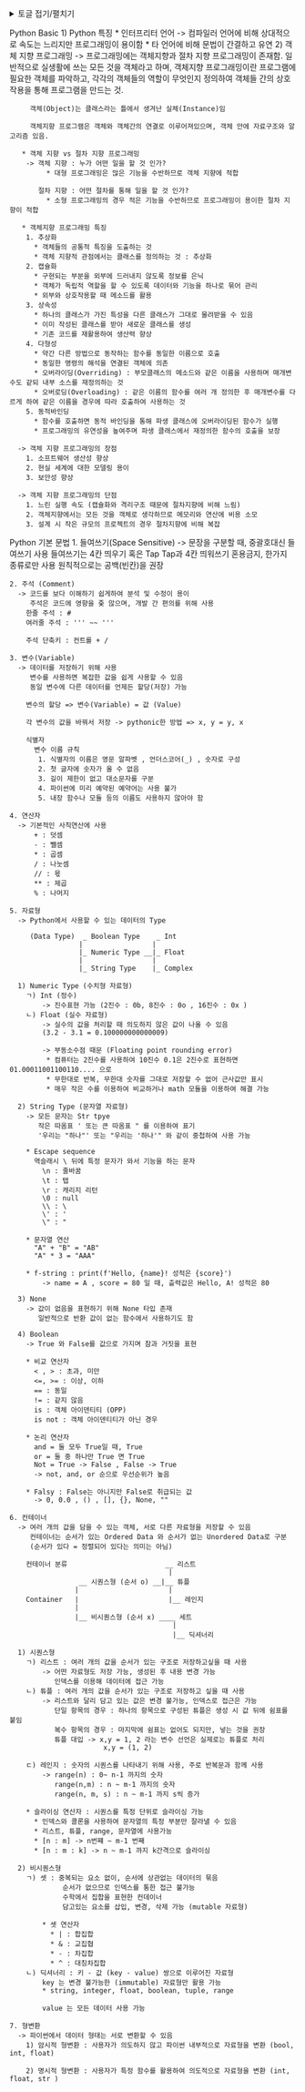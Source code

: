 

<details>
<summary>토글 접기/펼치기</summary>
<div markdown="1">

안녕

</div>
</details>

Python Basic 
    1) Python 특징
    * 인터프리터 언어 -> 컴파일러 언어에 비해 상대적으로 속도는 느리지만 프로그래밍이 용이함
    * 타 언어에 비해 문법이 간결하고 유연
    2) 객체 지향 프로그래밍
      -> 프로그래밍에는 객체지향과 절차 지향 프로그래밍이 존재함.
         일반적으로 실생활에 쓰는 모든 것을 객체라고 하며, 객체지향 프로그래밍이란
         프로그램에 필요한 객체를 파악하고, 각각의 객체들의 역할이 무엇인지 정의하여 객체들 간의 
         상호작용을 통해 프로그램을 만드는 것.

         객체(Object)는 클래스라는 틀에서 생겨난 실체(Instance)임

         객체지향 프로그램은 객체와 객체간의 연결로 이루어져있으며, 객체 안에 자료구조와 알고리즘 있음.

       * 객체 지향 vs 절차 지향 프로그래밍
        -> 객체 지향 : 누가 어떤 일을 할 것 인가?
             * 대형 프로그래밍은 많은 기능을 수반하므로 객체 지향에 적합
  
           절차 지향 : 어떤 절차를 통해 일을 할 것 인가?
             * 소형 프로그래밍의 경우 적은 기능을 수반하므로 프로그래밍이 용이한 절차 지향이 적합
  
       * 객체지향 프로그래밍 특징
        1. 추상화
          * 객체들의 공통적 특징을 도출하는 것
          * 객체 지향적 관점에서는 클래스를 정의하는 것 : 추상화
        2. 캡슐화 
          * 구현되는 부분을 외부에 드러내지 않도록 정보를 은닉
          * 객체가 독립적 역할을 할 수 있도록 데이터와 기능을 하나로 묶어 관리
          * 외부와 상호작용할 때 메소드를 활용
        3. 상속성
          * 하나의 클래스가 가진 특성을 다른 클래스가 그대로 물려받을 수 있음
          * 이미 작성된 클래스를 받아 새로운 클래스를 생성
          * 기존 코드를 재활용하여 생산력 향상
        4. 다형성
          * 약간 다른 방법으로 동작하는 함수를 동일한 이름으로 호출
          * 동일한 명령의 해석을 연결된 객체에 의존
          * 오버라이딩(Overriding) : 부모클래스의 메소드와 같은 이름을 사용하며 매개변수도 같되 내부 소스를 재정의하는 것
          * 오버로딩(Overloading) : 같은 이름의 함수를 여러 개 정의한 후 매개변수를 다르게 하여 같은 이름을 경우에 따라 호출하여 사용하는 것
        5. 동적바인딩
          * 함수를 호출하면 동적 바인딩을 통해 파생 클래스에 오버라이딩된 함수가 실행
          * 프로그래밍의 유연성을 높여주며 파생 클래스에서 재정의한 함수의 호출을 보장
      
      -> 객체 지향 프로그래밍의 장점
        1. 소프트웨어 생산성 향상
        2. 현실 세계에 대한 모델링 용이
        3. 보안성 향상

      -> 객체 지향 프로그래밍의 단점
        1. 느린 실행 속도 (캡슐화와 격리구조 때문에 절차지향에 비해 느림)
        2. 객체지향에서는 모든 것을 객체로 생각하므로 메모리와 연산에 비용 소모
        3. 설계 시 작은 규모의 프로젝트의 경우 절차지향에 비해 복잡


Python 기본 문법
    1. 들여쓰기(Space Sensitive)
      -> 문장을 구분할 때, 중괄호대신 들여쓰기 사용
         들여쓰기는 4칸 띄우기 혹은 Tap
         Tap과 4칸 띄워쓰기 혼용금지, 한가지 종류로만 사용
         원칙적으로는 공백(빈칸)을 권장
    
    2. 주석 (Comment)
      -> 코드를 보다 이해하기 쉽게하여 분석 및 수정이 용이
         주석은 코드에 영향을 줒 않으며, 개발 간 편의를 위해 사용
        한줄 주석 : #
        여러줄 주석 : ''' ~~ '''

        주석 단축키 : 컨트롤 + /
    
    3. 변수(Variable)
      -> 데이터를 저장하기 위해 사용
         변수를 사용하면 복잡한 값을 쉽게 사용할 수 있음
         동일 변수에 다른 데이터를 언제든 할당(저장) 가능
        
        변수의 할당 => 변수(Variable) = 값 (Value)
        
        각 변수의 값을 바꿔서 저장 -> pythonic한 방법 => x, y = y, x

        식별자
          변수 이름 규칙
           1. 식별자의 이름은 영문 알파벳 , 언더스코어(_) , 숫자로 구성
           2. 첫 글자에 숫자가 올 수 없음
           3. 길이 제한이 없고 대소문자를 구분
           4. 파이썬에 미리 예약된 예약어는 사용 불가
           5. 내장 함수나 모듈 등의 이름도 사용하지 않아야 함

    4. 연산자
      -> 기본적인 사칙연산에 사용
          + : 덧셈
          - : 뺄셈
          * : 곱셈
          / : 나눗셈
          // : 몫
          ** : 제곱
          % : 나머지

    5. 자료형 
      -> Python에서 사용할 수 있는 데이터의 Type
         
         (Data Type)  _ Boolean Type    _ Int
                     |                 |
                     |_ Numeric Type __|_ Float
                     |                 |
                     |_ String Type    |_ Complex

      1) Numeric Type (수치형 자료형)
        ㄱ) Int (정수)
            -> 진수표현 가능 (2진수 : 0b, 8진수 : 0o , 16진수 : 0x )
        ㄴ) Float (실수 자료형)
            -> 실수의 값을 처리할 때 의도하지 않은 값이 나올 수 있음
            (3.2 - 3.1 = 0.100000000000009)

            -> 부동소수점 때문 (Floating point rounding error)
             * 컴퓨터는 2진수를 사용하여 10진수 0.1은 2진수로 표현하면 01.00011001100110.... 으로
             * 무한대로 반복, 무한대 숫자를 그대로 저장할 수 없어 근사값만 표시
             * 매우 작은 수를 이용하여 비교하거나 math 모듈을 이용하여 해결 가능

      2) String Type (문자열 자료형)
        -> 모든 문자는 Str tpye
           작은 따옴표 ' 또는 큰 따옴표 " 를 이용하여 표기
           '우리는 "하나"' 또는 "우리는 '하나'" 와 같이 중첩하여 사용 가능
        
        * Escape sequence
          역슬래시 \ 뒤에 특정 문자가 와서 기능을 하는 문자
            \n : 줄바꿈
            \t : 탭
            \r : 캐리지 리턴
            \0 : null
            \\ : \
            \' : '
            \" : "
        
        * 문자열 연산
          "A" + "B" = "AB"
          "A" * 3 = "AAA"

        * f-string : print(f'Hello, {name}! 성적은 {score}')
            -> name = A , score = 80 일 때, 츨력값은 Hello, A! 성적은 80

      3) None
        -> 값이 없음을 표현하기 위해 None 타입 존재
           일반적으로 반환 값이 없는 함수에서 사용하기도 함

      4) Boolean 
        -> True 와 False를 값으로 가지며 참과 거짓을 표현
        
        * 비교 연산자
          < , > : 초과, 미만
          <=, >= : 이상, 이하
          == : 동일
          != : 같지 않음
          is : 객체 아이덴티티 (OPP)
          is not : 객체 아이덴티티가 아닌 경우 
        
        * 논리 연산자
          and = 둘 모두 True일 때, True
          or = 둘 중 하나만 True 면 True
          Not = True -> False , False -> True
          -> not, and, or 순으로 우선순위가 높음

        * Falsy : False는 아니지만 False로 취급되는 값
          -> 0, 0.0 , () , [], {}, None, ""
    
    6. 컨테이너
      -> 여러 개의 값을 담을 수 있는 객체, 서로 다른 자료형을 저장할 수 있음
         컨테이너는 순서가 있는 Ordered Data 와 순서가 없는 Unordered Data로 구분
         (순서가 있다 = 정렬되어 있다는 의미는 아님)

        컨테이너 분류                        __ 리스트
                                           |
                     __ 시퀀스형 (순서 o) __|__ 튜플
                    |                      |
        Container   |                      |__ 레인지
                    |
                    |__ 비시퀀스형 (순서 x) ____ 세트
                                            |
                                            |__ 딕셔너리
      
      1) 시퀀스형
        ㄱ) 리스트 : 여러 개의 값을 순서가 있는 구조로 저장하고싶을 때 사용
            -> 어떤 자료형도 저장 가능, 생성된 후 내용 변경 가능
               인덱스를 이용해 데이터에 접근 가능
        ㄴ) 튜플 : 여러 개의 값을 순서가 있는 구조로 저장하고 싶을 때 사용
            -> 리스트와 달리 담고 있는 값은 변경 불가능, 인덱스로 접근은 가능
               단일 항목의 경우 : 하나의 항목으로 구성된 튜플은 생성 시 값 뒤에 쉼표를 붙임
               복수 항목의 경우 : 마지막에 쉼표는 없어도 되지만, 넣는 것을 권장
               튜플 대입 -> x,y = 1, 2 라는 변수 선언은 실제로는 튜플로 처리
                           x,y = (1, 2)

        ㄷ) 레인지 : 숫자의 시퀀스를 나타내기 위해 사용, 주로 반복문과 함께 사용
            -> range(n) : 0~ n-1 까지의 숫자
               range(n,m) : n ~ m-1 까지의 숫자
               range(n, m, s) : n ~ m-1 까지 s씩 증가

        * 슬라이싱 연산자 : 시퀀스를 특정 단위로 슬라이싱 가능
          * 인덱스와 콜론을 사용하여 문자열의 특정 부분만 잘라낼 수 있음
          * 리스트, 튜플, range, 문자열에 사용가능
          * [n : m] -> n번쨰 ~ m-1 번째
          * [n : m : k] -> n ~ m-1 까지 k간격으로 슬라이싱

      2) 비시퀀스형
        ㄱ) 셋 : 중복되는 요소 없이, 순서에 상관없는 데이터의 묶음
                 순서가 없으므로 인덱스를 통한 접근 불가능
                 수학에서 집합을 표현한 컨데이너
                 담고있는 요소를 삽입, 변경, 삭제 가능 (mutable 자료형)

            * 셋 연산자 
              * | : 합집합
              * & : 교집협
              * - : 차집합
              * ^ : 대칭차집합 
        ㄴ) 딕셔너리 : 키 - 값 (key - value) 쌍으로 이루어진 자료형
            key 는 변경 불가능한 (immutable) 자료형만 활용 가능
            * string, integer, float, boolean, tuple, range

            value 는 모든 데이터 사용 가능

    7. 형변환
      -> 파이썬에서 데이터 형태는 서로 변환할 수 있음
        1) 암시적 형변환 : 사용자가 의도하지 않고 파이썬 내부적으로 자료형을 변환 (bool, int, float)
                    
        2) 명시적 형변환 : 사용자가 특정 함수를 활용하여 의도적으로 자료형을 변환 (int, float, str )